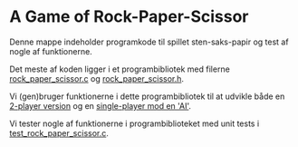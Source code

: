 # A Game of Rock-Paper-Scissor

Denne mappe indeholder programkode til spillet sten-saks-papir og test af nogle af funktionerne.

Det meste af koden ligger i et programbibliotek med filerne [rock_paper_scissor.c](src/rock_paper_scissor.c)
og [rock_paper_scissor.h](src/include/rock_paper_scissor.h).

Vi (gen)bruger funktionerne i dette programbibliotek til at udvikle både en [2-player version](src/rps_2player.c) 
og en [single-player mod en 'AI'](src/rps_ai.c).

Vi tester nogle af funktionerne i programbiblioteket med unit tests i [test_rock_paper_scissor.c](test/test_rock_paper_scissor.c).
